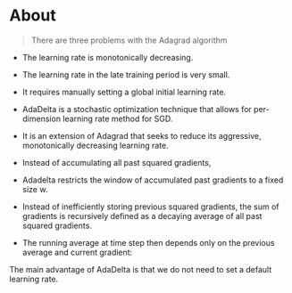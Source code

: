 # About

> There are three problems with the Adagrad algorithm

- The learning rate is monotonically decreasing.
- The learning rate in the late training period is very small.
- It requires manually setting a global initial learning rate.

- AdaDelta is a stochastic optimization technique that allows for per-dimension learning rate method for SGD.
- It is an extension of Adagrad that seeks to reduce its aggressive, monotonically decreasing learning rate.
- Instead of accumulating all past squared gradients,
- Adadelta restricts the window of accumulated past gradients to a fixed size w.
- Instead of inefficiently storing previous squared gradients, the sum of gradients is recursively defined as a decaying average of all past squared gradients.
- The running average at time step then depends only on the previous average and current gradient:

The main advantage of AdaDelta is that we do not need to set a default learning rate.

